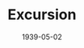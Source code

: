 ---
title: Excursion
date: 1939-05-02
closing_date: 1939-05-05
layout: productions
playbill:
Theatre: Theatre Jacksonville
Venue: Little Theatre
cast:
- Aikens: Raymond C. Winstead
- Candy Boy: Herbert Swisher
- Daisy: Mrs. Roy Meischner
- Eileen: Barbara Mason
- Gilchrist: Vincent Bisno
- Jonathan Rich: Ralph W. Cooper, Jr.
- Lee: Mildred Gay
- Linton: Forney Stafford
- Lollie: Emily Morganstern
- Mac Coleman: Forney Stafford
- Magoon: Lawrence Case
- Martha: Frances Carden
- Matson: Paul Kruse
- Mike: David Hall
- Miss Dowdie: Elsie Austin
- Mr. Boomer: Everett Dwight
- Mr. Fitchel: Fred Bucky, Jr.
- Mrs. Boomer: Patty Coleman
- Mrs. Fitchel: Emma Sue Mcleod
- Mrs. Geasling: Mrs. H.E. Etter
- Mrs. Winch: Mary Noel Preston
- Obadiah Rich: Isaac Peiser
- Pat Sloan: Clifford Rogero
- Pauline Winch: Joan Preston
- Pop: P.G. Camp
- Richard: Burton Webster, Jr.
- Stevens: William Pearce
- Tessie: Edith Berman
- The Little Boomer: Betty Mason
- Tony: Bill Brenner
- Woods: Kenneth Godschalk
crew:
- Director: Huron L. Blyden
- Lighting and Sound Effects:
  - Alex Pillsbury
  - Earl DeFlorin
  - Roy Hill
- Make-up: Mrs. Everett Dwight
- Make-up Assistant:
  - Emma Sue Zink
  - Hall Harris
  - William Pearce
- Props:
  - Mary Noel Preston
  - William Pearce
- Staging: P.G. Camp
- Staging Assistant:
  - Vincent Bisno
  - William Pearce
---